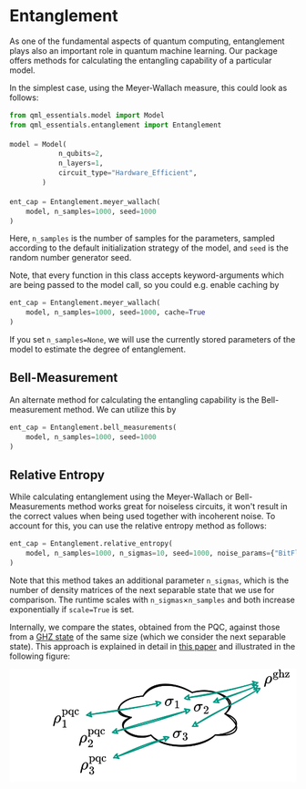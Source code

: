# Entanglement

As one of the fundamental aspects of quantum computing, entanglement plays also an important role in quantum machine learning.
Our package offers methods for calculating the entangling capability of a particular model.

In the simplest case, using the Meyer-Wallach measure, this could look as follows:
```python
from qml_essentials.model import Model
from qml_essentials.entanglement import Entanglement

model = Model(
            n_qubits=2,
            n_layers=1,
            circuit_type="Hardware_Efficient",
        )

ent_cap = Entanglement.meyer_wallach(
    model, n_samples=1000, seed=1000
)
```

Here, `n_samples` is the number of samples for the parameters, sampled according to the default initialization strategy of the model, and `seed` is the random number generator seed.

Note, that every function in this class accepts keyword-arguments which are being passed to the model call, so you could e.g. enable caching by

```python
ent_cap = Entanglement.meyer_wallach(
    model, n_samples=1000, seed=1000, cache=True
)
```

If you set `n_samples=None`, we will use the currently stored parameters of the model to estimate the degree of entanglement.

## Bell-Measurement

An alternate method for calculating the entangling capability is the Bell-measurement method.
We can utilize this by

```python
ent_cap = Entanglement.bell_measurements(
    model, n_samples=1000, seed=1000
)
```

## Relative Entropy

While calculating entanglement using the Meyer-Wallach or Bell-Measurements method works great for noiseless circuits, it won't result in the correct values when being used together with incoherent noise.
To account for this, you can use the relative entropy method as follows: 

```python
ent_cap = Entanglement.relative_entropy(
    model, n_samples=1000, n_sigmas=10, seed=1000, noise_params={"BitFlip": 0.1}
)
```

Note that this method takes an additional parameter `n_sigmas`, which is the number of density matrices of the next separable state that we use for comparison.
The runtime scales with `n_sigmas`$\times$`n_samples` and both increase exponentially if `scale=True` is set.

Internally, we compare the states, obtained from the PQC, against those from a [GHZ state](https://en.wikipedia.org/wiki/Greenberger%E2%80%93Horne%E2%80%93Zeilinger_state) of the same size (which we consider the next separable state).
This approach is explained in detail in [this paper](https://doi.org/10.48550/arXiv.quant-ph/0504163) and illustrated in the following figure:

![Relative Entropy](rel-entropy.svg#center)
